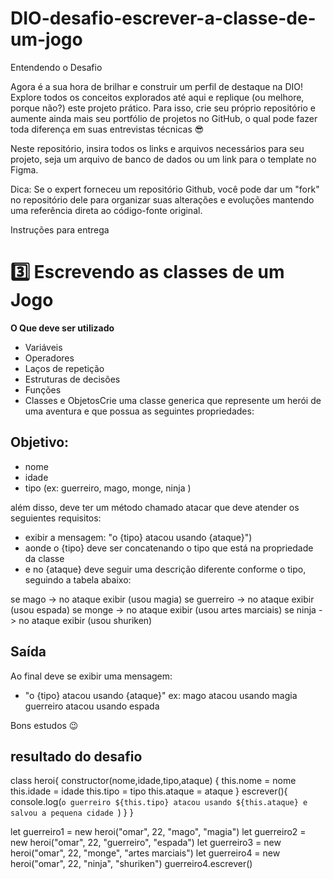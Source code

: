 # DIO-desafio-escrever-a-classe-de-um-jogo
Entendendo o Desafio
 
Agora é a sua hora de brilhar e construir um perfil de destaque na DIO! Explore todos os conceitos explorados até aqui e replique (ou melhore, porque não?) este projeto prático. Para isso, crie seu próprio repositório e aumente ainda mais seu portfólio de projetos no GitHub, o qual pode fazer toda diferença em suas entrevistas técnicas 😎
 
Neste repositório, insira todos os links e arquivos necessários para seu projeto, seja um arquivo de banco de dados ou um link para o template no Figma.
 
Dica: Se o expert forneceu um repositório Github, você pode dar um "fork" no repositório dele para organizar suas alterações e evoluções mantendo uma referência direta ao código-fonte original.
 
Instruções para entrega

# 3️⃣ Escrevendo as classes de um Jogo

**O Que deve ser utilizado**

- Variáveis
- Operadores
- Laços de repetição
- Estruturas de decisões
- Funções
- Classes e ObjetosCrie uma classe generica que represente um herói de uma aventura e que possua as seguintes propriedades:


## Objetivo:


- nome
- idade
- tipo (ex: guerreiro, mago, monge, ninja )

além disso, deve ter um método chamado atacar que deve atender os seguientes requisitos:

- exibir a mensagem: "o {tipo} atacou usando {ataque}")
- aonde o {tipo} deve ser concatenando o tipo que está na propriedade da classe
- e no {ataque} deve seguir uma descrição diferente conforme o tipo, seguindo a tabela abaixo:

se mago -> no ataque exibir (usou magia)
se guerreiro -> no ataque exibir (usou espada)
se monge -> no ataque exibir (usou artes marciais)
se ninja -> no ataque exibir (usou shuriken)

## Saída

Ao final deve se exibir uma mensagem:

- "o {tipo} atacou usando {ataque}"
  ex: mago atacou usando magia
  guerreiro atacou usando espada
 
 
Bons estudos 😉

## resultado do desafio
class heroi{
  constructor(nome,idade,tipo,ataque) {
  this.nome = nome 
  this.idade = idade
  this.tipo = tipo
  this.ataque = ataque
  } 
  escrever(){
    console.log(`o guerreiro ${this.tipo} atacou usando ${this.ataque} e salvou a pequena cidade `)
  }
}

let guerreiro1 = new heroi("omar", 22, "mago", "magia")
let guerreiro2 = new heroi("omar", 22, "guerreiro", "espada")
let guerreiro3 = new heroi("omar", 22, "monge", "artes marciais")
let guerreiro4 = new heroi("omar", 22, "ninja", "shuriken")
guerreiro4.escrever()
